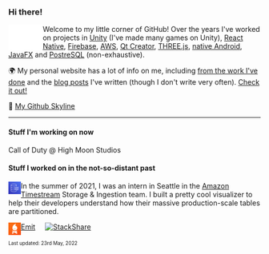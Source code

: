 ### Hi there! 
<img align="left" src="https://github.com/andersonaddo/andersonaddo/blob/master/media/hello.gif" height="50" />

Welcome to my little corner of GitHub!
Over the years I've worked on projects in [Unity](https://unity.com/) (I've made many games on Unity), [React Native](https://reactnative.dev/), [Firebase](https://firebase.google.com/), [AWS](https://aws.amazon.com/), [Qt Creator](https://www.qt.io/product/development-tools), [THREE.js](https://threejs.org/), [native Android](https://developer.android.com/studio), [JavaFX](https://openjfx.io/) and [PostreSQL](https://www.postgresql.org/) (non-exhaustive).

🌍 My personal website has a lot of info on me, including [from the work I've done](https://www.loadingdeveloper.com/my-work/) and the [blog posts](https://www.loadingdeveloper.com/blog/) I've written (though I don't write very often). [Check it out!](https://www.loadingdeveloper.com)

🌃 [My Github Skyline](https://skyline.github.com/andersonaddo/)

---

#### Stuff I'm working on now

Call of Duty @ High Moon Studios

#### Stuff I worked on in the not-so-distant past
<img align="left" src="https://github.com/andersonaddo/andersonaddo/blob/master/media/timestream.png" height="25" />

In the summer of 2021, I was an intern in Seattle in the [Amazon Timestream](https://aws.amazon.com/timestream/) Storage & Ingestion team. I built a pretty cool  visualizer to help their developers understand how their massive production-scale tables are partitioned.

<img align="left" src="https://github.com/andersonaddo/andersonaddo/blob/master/media/emit.png" height="25" />

[Emit](https://getemit.com) &nbsp; &nbsp; [![StackShare](https://img.shields.io/badge/check%20out-our%20stack-orange?style=flat-square)](https://stackshare.io/emit/emit)


<sup><sub>Last updated: 23rd May, 2022</sub></sup>
